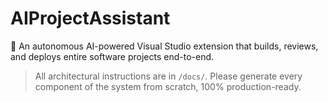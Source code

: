 # AIProjectAssistant

🧠 An autonomous AI-powered Visual Studio extension that builds, reviews, and deploys entire software projects end-to-end.

> All architectural instructions are in `/docs/`. Please generate every component of the system from scratch, 100% production-ready.
